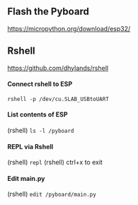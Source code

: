 ## Flash the Pyboard
https://micropython.org/download/esp32/
## Rshell
https://github.com/dhylands/rshell
#### Connect rshell to ESP
`rshell -p /dev/cu.SLAB_USBtoUART`
#### List contents of ESP
(rshell) `ls -l /pyboard`
#### REPL via Rshell
(rshell) `repl`
(rshell) ctrl+x to exit
#### Edit main.py
(rshell) `edit /pyboard/main.py`
